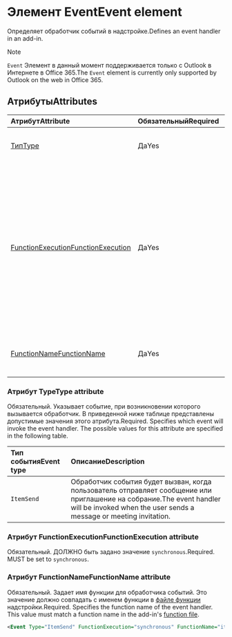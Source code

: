 # <a name="event-element"></a><span data-ttu-id="4187a-101">Элемент Event</span><span class="sxs-lookup"><span data-stu-id="4187a-101">Event element</span></span>

<span data-ttu-id="4187a-102">Определяет обработчик событий в надстройке.</span><span class="sxs-lookup"><span data-stu-id="4187a-102">Defines an event handler in an add-in.</span></span>

> [!NOTE] 
> <span data-ttu-id="4187a-103">`Event` Элемент в данный момент поддерживается только с Outlook в Интернете в Office 365.</span><span class="sxs-lookup"><span data-stu-id="4187a-103">The `Event` element is currently only supported by Outlook on the web in Office 365.</span></span>

## <a name="attributes"></a><span data-ttu-id="4187a-104">Атрибуты</span><span class="sxs-lookup"><span data-stu-id="4187a-104">Attributes</span></span>

|  <span data-ttu-id="4187a-105">Атрибут</span><span class="sxs-lookup"><span data-stu-id="4187a-105">Attribute</span></span>  |  <span data-ttu-id="4187a-106">Обязательный</span><span class="sxs-lookup"><span data-stu-id="4187a-106">Required</span></span>  |  <span data-ttu-id="4187a-107">Описание</span><span class="sxs-lookup"><span data-stu-id="4187a-107">Description</span></span>  |
|:-----|:-----|:-----|
|  [<span data-ttu-id="4187a-108">Тип</span><span class="sxs-lookup"><span data-stu-id="4187a-108">Type</span></span>](#type-attribute)  |  <span data-ttu-id="4187a-109">Да</span><span class="sxs-lookup"><span data-stu-id="4187a-109">Yes</span></span>  | <span data-ttu-id="4187a-110">Задает обрабатываемое событие.</span><span class="sxs-lookup"><span data-stu-id="4187a-110">Specifies the event to handle.</span></span> |
|  [<span data-ttu-id="4187a-111">FunctionExecution</span><span class="sxs-lookup"><span data-stu-id="4187a-111">FunctionExecution</span></span>](#functionexecution-attribute)  |  <span data-ttu-id="4187a-112">Да</span><span class="sxs-lookup"><span data-stu-id="4187a-112">Yes</span></span>  | <span data-ttu-id="4187a-p101">Задает способ выполнения обработчика событий (асинхронное или синхронное). В настоящее время поддерживаются только синхронные обработчики событий.</span><span class="sxs-lookup"><span data-stu-id="4187a-p101">Specifies the execution style for the event handler, asynchronous or synchronous. Currently only synchronous event handlers are supported.</span></span> |
|  [<span data-ttu-id="4187a-115">FunctionName</span><span class="sxs-lookup"><span data-stu-id="4187a-115">FunctionName</span></span>](#functionname-attribute)  |  <span data-ttu-id="4187a-116">Да</span><span class="sxs-lookup"><span data-stu-id="4187a-116">Yes</span></span>  | <span data-ttu-id="4187a-117">Задает имя функции для обработчика событий.</span><span class="sxs-lookup"><span data-stu-id="4187a-117">Specifies the function name for the event handler.</span></span> |

### <a name="type-attribute"></a><span data-ttu-id="4187a-118">Атрибут Type</span><span class="sxs-lookup"><span data-stu-id="4187a-118">Type attribute</span></span>

<span data-ttu-id="4187a-p102">Обязательный. Указывает событие, при возникновении которого вызывается обработчик. В приведенной ниже таблице представлены допустимые значения этого атрибута.</span><span class="sxs-lookup"><span data-stu-id="4187a-p102">Required. Specifies which event will invoke the event handler. The possible values for this attribute are specified in the following table.</span></span>

|  <span data-ttu-id="4187a-122">Тип события</span><span class="sxs-lookup"><span data-stu-id="4187a-122">Event type</span></span>  |  <span data-ttu-id="4187a-123">Описание</span><span class="sxs-lookup"><span data-stu-id="4187a-123">Description</span></span>  |
|:-----|:-----|
|  `ItemSend`  |  <span data-ttu-id="4187a-124">Обработчик события будет вызван, когда пользователь отправляет сообщение или приглашение на собрание.</span><span class="sxs-lookup"><span data-stu-id="4187a-124">The event handler will be invoked when the user sends a message or meeting invitation.</span></span>  |

### <a name="functionexecution-attribute"></a><span data-ttu-id="4187a-125">Атрибут FunctionExecution</span><span class="sxs-lookup"><span data-stu-id="4187a-125">FunctionExecution attribute</span></span>

<span data-ttu-id="4187a-p103">Обязательный. ДОЛЖНО быть задано значение `synchronous`.</span><span class="sxs-lookup"><span data-stu-id="4187a-p103">Required. MUST be set to `synchronous`.</span></span>

### <a name="functionname-attribute"></a><span data-ttu-id="4187a-128">Атрибут FunctionName</span><span class="sxs-lookup"><span data-stu-id="4187a-128">FunctionName attribute</span></span>

<span data-ttu-id="4187a-p104">Обязательный. Задает имя функции для обработчика событий. Это значение должно совпадать с именем функции в [файле функции](functionfile.md) надстройки.</span><span class="sxs-lookup"><span data-stu-id="4187a-p104">Required. Specifies the function name of the event handler. This value must match a function name in the add-in's [function file](functionfile.md).</span></span>

```xml
<Event Type="ItemSend" FunctionExecution="synchronous" FunctionName="itemSendHandler" /> 
```